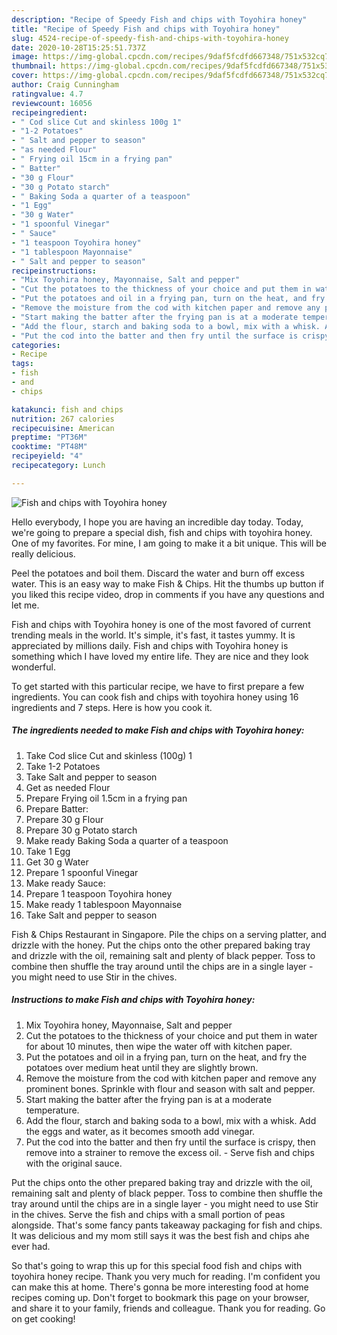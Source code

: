 ```yaml
---
description: "Recipe of Speedy Fish and chips with Toyohira honey"
title: "Recipe of Speedy Fish and chips with Toyohira honey"
slug: 4524-recipe-of-speedy-fish-and-chips-with-toyohira-honey
date: 2020-10-28T15:25:51.737Z
image: https://img-global.cpcdn.com/recipes/9daf5fcdfd667348/751x532cq70/fish-and-chips-with-toyohira-honey-recipe-main-photo.jpg
thumbnail: https://img-global.cpcdn.com/recipes/9daf5fcdfd667348/751x532cq70/fish-and-chips-with-toyohira-honey-recipe-main-photo.jpg
cover: https://img-global.cpcdn.com/recipes/9daf5fcdfd667348/751x532cq70/fish-and-chips-with-toyohira-honey-recipe-main-photo.jpg
author: Craig Cunningham
ratingvalue: 4.7
reviewcount: 16056
recipeingredient:
- " Cod slice Cut and skinless 100g 1"
- "1-2 Potatoes"
- " Salt and pepper to season"
- "as needed Flour"
- " Frying oil 15cm in a frying pan"
- " Batter"
- "30 g Flour"
- "30 g Potato starch"
- " Baking Soda a quarter of a teaspoon"
- "1 Egg"
- "30 g Water"
- "1 spoonful Vinegar"
- " Sauce"
- "1 teaspoon Toyohira honey"
- "1 tablespoon Mayonnaise"
- " Salt and pepper to season"
recipeinstructions:
- "Mix Toyohira honey, Mayonnaise, Salt and pepper"
- "Cut the potatoes to the thickness of your choice and put them in water for about 10 minutes, then wipe the water off with kitchen paper."
- "Put the potatoes and oil in a frying pan, turn on the heat, and fry the potatoes over medium heat until they are slightly brown."
- "Remove the moisture from the cod with kitchen paper and remove any prominent bones. Sprinkle with flour and season with salt and pepper."
- "Start making the batter after the frying pan is at a moderate temperature."
- "Add the flour, starch and baking soda to a bowl, mix with a whisk. Add the eggs and water, as it becomes smooth add vinegar."
- "Put the cod into the batter and then fry until the surface is crispy, then remove into a strainer to remove the excess oil. Serve fish and chips with the original sauce."
categories:
- Recipe
tags:
- fish
- and
- chips

katakunci: fish and chips 
nutrition: 267 calories
recipecuisine: American
preptime: "PT36M"
cooktime: "PT48M"
recipeyield: "4"
recipecategory: Lunch

---
```



![Fish and chips with Toyohira honey](https://img-global.cpcdn.com/recipes/9daf5fcdfd667348/751x532cq70/fish-and-chips-with-toyohira-honey-recipe-main-photo.jpg)

Hello everybody, I hope you are having an incredible day today. Today, we're going to prepare a special dish, fish and chips with toyohira honey. One of my favorites. For mine, I am going to make it a bit unique. This will be really delicious.

Peel the potatoes and boil them. Discard the water and burn off excess water. This is an easy way to make Fish &amp; Chips. Hit the thumbs up button if you liked this recipe video, drop in comments if you have any questions and let me.

Fish and chips with Toyohira honey is one of the most favored of current trending meals in the world. It's simple, it's fast, it tastes yummy. It is appreciated by millions daily. Fish and chips with Toyohira honey is something which I have loved my entire life. They are nice and they look wonderful.


To get started with this particular recipe, we have to first prepare a few ingredients. You can cook fish and chips with toyohira honey using 16 ingredients and 7 steps. Here is how you cook it.

<!--inarticleads1-->

##### The ingredients needed to make Fish and chips with Toyohira honey:

1. Take  Cod slice Cut and skinless (100g) 1
1. Take 1-2 Potatoes
1. Take  Salt and pepper to season
1. Get as needed Flour
1. Prepare  Frying oil 1.5cm in a frying pan
1. Prepare  Batter:
1. Prepare 30 g Flour
1. Prepare 30 g Potato starch
1. Make ready  Baking Soda a quarter of a teaspoon
1. Take 1 Egg
1. Get 30 g Water
1. Prepare 1 spoonful Vinegar
1. Make ready  Sauce:
1. Prepare 1 teaspoon Toyohira honey
1. Make ready 1 tablespoon Mayonnaise
1. Take  Salt and pepper to season


Fish &amp; Chips Restaurant in Singapore. Pile the chips on a serving platter, and drizzle with the honey. Put the chips onto the other prepared baking tray and drizzle with the oil, remaining salt and plenty of black pepper. Toss to combine then shuffle the tray around until the chips are in a single layer - you might need to use Stir in the chives. 

<!--inarticleads2-->

##### Instructions to make Fish and chips with Toyohira honey:

1. Mix Toyohira honey, Mayonnaise, Salt and pepper
1. Cut the potatoes to the thickness of your choice and put them in water for about 10 minutes, then wipe the water off with kitchen paper.
1. Put the potatoes and oil in a frying pan, turn on the heat, and fry the potatoes over medium heat until they are slightly brown.
1. Remove the moisture from the cod with kitchen paper and remove any prominent bones. Sprinkle with flour and season with salt and pepper.
1. Start making the batter after the frying pan is at a moderate temperature.
1. Add the flour, starch and baking soda to a bowl, mix with a whisk. Add the eggs and water, as it becomes smooth add vinegar.
1. Put the cod into the batter and then fry until the surface is crispy, then remove into a strainer to remove the excess oil. - Serve fish and chips with the original sauce.


Put the chips onto the other prepared baking tray and drizzle with the oil, remaining salt and plenty of black pepper. Toss to combine then shuffle the tray around until the chips are in a single layer - you might need to use Stir in the chives. Serve the fish and chips with a small portion of peas alongside. That&#39;s some fancy pants takeaway packaging for fish and chips. It was delicious and my mom still says it was the best fish and chips ahe ever had. 

So that's going to wrap this up for this special food fish and chips with toyohira honey recipe. Thank you very much for reading. I'm confident you can make this at home. There's gonna be more interesting food at home recipes coming up. Don't forget to bookmark this page on your browser, and share it to your family, friends and colleague. Thank you for reading. Go on get cooking!
